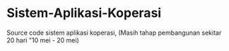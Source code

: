 # Sistem-Aplikasi-Koperasi
Source code sistem aplikasi koperasi, (Masih tahap pembangunan sekitar 20 hari "10 mei - 20 mei)
